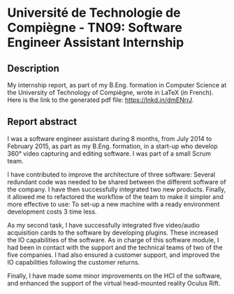 # Université de Technologie de Compiègne - TN09: Software Engineer Assistant Internship

## Description
My internship report, as part of my B.Eng. formation in Computer Science at the University of Technology of Compiègne, wrote in LaTeX (in French). Here is the link to the generated pdf file: https://lnkd.in/dmENrrJ.

## Report abstract
I was a software engineer assistant during 8 months, from July 2014 to February 2015, as part as my B.Eng. formation, in a start-up who develop 360° video capturing and editing software. I was part of a small Scrum team.

I have contributed to improve the architecture of three software: Several redundant code was needed to be shared between the different software of the company. I have then successfully integrated two new products. 
Finally, it allowed me to refactored the workflow of the team to make it simpler and more effective to use: To set-up a new machine with a ready environment development costs 3 time less.

As my second task, I have successfully integrated five video/audio acquisition cards to the software by developing plugins. These increased the IO capabilities of the software.
As in charge of this software module, I had been in contact with the support and the technical teams of two of the five companies. I had also ensured a customer support, and improved the IO capabilities following the customer returns.

Finally, I have made some minor improvements on the HCI of the software, and enhanced the support of the virtual head-mounted reality Oculus Rift.

